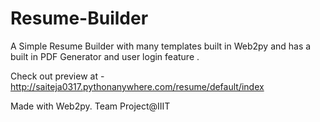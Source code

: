 # Resume-Builder

A Simple Resume Builder with many templates built in Web2py and has a built in PDF Generator  and user login feature .

Check out preview at - http://saiteja0317.pythonanywhere.com/resume/default/index

Made with Web2py.
Team Project@IIIT
